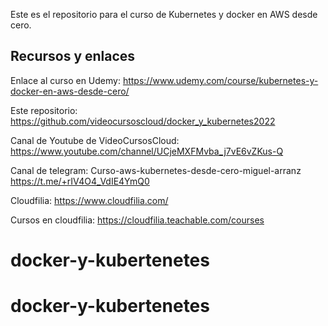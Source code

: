 Este es el repositorio para el curso de Kubernetes y docker en AWS desde cero.

## Recursos y enlaces


Enlace al curso en Udemy: https://www.udemy.com/course/kubernetes-y-docker-en-aws-desde-cero/

Este repositorio: https://github.com/videocursoscloud/docker_y_kubernetes2022

Canal de Youtube de VideoCursosCloud: https://www.youtube.com/channel/UCjeMXFMvba_j7vE6vZKus-Q

Canal de telegram: Curso-aws-kubernetes-desde-cero-miguel-arranz
https://t.me/+rIV4O4_VdIE4YmQ0

Cloudfilia: https://www.cloudfilia.com/

Cursos en cloudfilia: https://cloudfilia.teachable.com/courses
# docker-y-kubertenetes
# docker-y-kubertenetes
